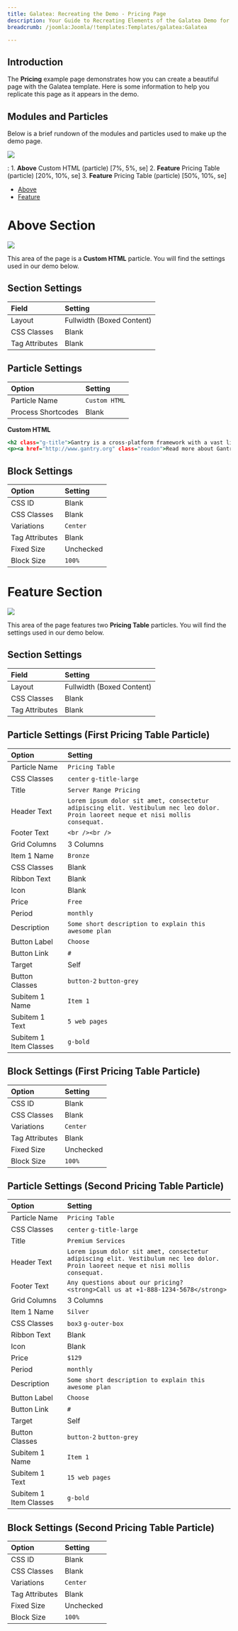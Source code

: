 ```yaml
---
title: Galatea: Recreating the Demo - Pricing Page
description: Your Guide to Recreating Elements of the Galatea Demo for Joomla
breadcrumb: /joomla:Joomla/!templates:Templates/galatea:Galatea

---
```


## Introduction

The **Pricing** example page demonstrates how you can create a beautiful page with the Galatea template. Here is some information to help you replicate this page as it appears in the demo.

## Modules and Particles

Below is a brief rundown of the modules and particles used to make up the demo page.

![](assets/page_pricing.jpeg)

:   1. **Above** Custom HTML (particle) [7%, 5%, se]
    2. **Feature** Pricing Table (particle) [20%, 10%, se]
    3. **Feature** Pricing Table (particle) [50%, 10%, se]

* [Above](#above-section)
* [Feature](#feature-section)

# Above Section

![](assets/page_pricing_1.jpeg)

This area of the page is a **Custom HTML** particle. You will find the settings used in our demo below.

## Section Settings

| Field          | Setting                   |
| :-----         | :-----                    |
| Layout         | Fullwidth (Boxed Content) |
| CSS Classes    | Blank                     |
| Tag Attributes | Blank                     |

## Particle Settings

| Option             | Setting       |
| :-----             | :-----        |
| Particle Name      | `Custom HTML` |
| Process Shortcodes | Blank         |

**Custom HTML**

~~~ .html
<h2 class="g-title">Gantry is a cross-platform framework with a vast library of standardized features and functions, to make powerful, flexible themes.</h2>
<p><a href="http://www.gantry.org" class="readon">Read more about Gantry</a></p>
~~~

## Block Settings

| Option         | Setting   |
| :-----         | :-----    |
| CSS ID         | Blank     |
| CSS Classes    | Blank     |
| Variations     | `Center`  |
| Tag Attributes | Blank     |
| Fixed Size     | Unchecked |
| Block Size     | `100%`    |

# Feature Section

![](assets/page_pricing_2.jpeg)

This area of the page features two **Pricing Table** particles. You will find the settings used in our demo below.

## Section Settings

| Field          | Setting                   |
| :-----         | :-----                    |
| Layout         | Fullwidth (Boxed Content) |
| CSS Classes    | Blank                     |
| Tag Attributes | Blank                     |

## Particle Settings (First Pricing Table Particle)

| Option                 | Setting                                                                                                                            |
| :-----                 | :-----                                                                                                                             |
| Particle Name          | `Pricing Table`                                                                                                                    |
| CSS Classes            | `center` `g-title-large`                                                                                                           |
| Title                  | `Server Range Pricing`                                                                                                             |
| Header Text            | `Lorem ipsum dolor sit amet, consectetur adipiscing elit. Vestibulum nec leo dolor. Proin laoreet neque et nisi mollis consequat.` |
| Footer Text            | `<br /><br />`                                                                                                                     |
| Grid Columns           | 3 Columns                                                                                                                          |
| Item 1 Name            | `Bronze`                                                                                                                           |
| CSS Classes            | Blank                                                                                                                              |
| Ribbon Text            | Blank                                                                                                                              |
| Icon                   | Blank                                                                                                                              |
| Price                  | `Free`                                                                                                                             |
| Period                 | `monthly`                                                                                                                          |
| Description            | `Some short description to explain this awesome plan`                                                                              |
| Button Label           | `Choose`                                                                                                                           |
| Button Link            | `#`                                                                                                                                |
| Target                 | Self                                                                                                                               |
| Button Classes         | `button-2` `button-grey`                                                                                                           |
| Subitem 1 Name         | `Item 1`                                                                                                                           |
| Subitem 1 Text         | `5 web pages`                                                                                                                      |
| Subitem 1 Item Classes | `g-bold`                                                                                                                           |

## Block Settings (First Pricing Table Particle)

| Option         | Setting   |
| :-----         | :-----    |
| CSS ID         | Blank     |
| CSS Classes    | Blank     |
| Variations     | `Center`  |
| Tag Attributes | Blank     |
| Fixed Size     | Unchecked |
| Block Size     | `100%`    |

## Particle Settings (Second Pricing Table Particle)

| Option                 | Setting                                                                                                                            |
| :-----                 | :-----                                                                                                                             |
| Particle Name          | `Pricing Table`                                                                                                                    |
| CSS Classes            | `center` `g-title-large`                                                                                                           |
| Title                  | `Premium Services`                                                                                                                 |
| Header Text            | `Lorem ipsum dolor sit amet, consectetur adipiscing elit. Vestibulum nec leo dolor. Proin laoreet neque et nisi mollis consequat.` |
| Footer Text            | `Any questions about our pricing? <strong>Call us at +1-888-1234-5678</strong>`                                                    |
| Grid Columns           | 3 Columns                                                                                                                          |
| Item 1 Name            | `Silver`                                                                                                                           |
| CSS Classes            | `box3` `g-outer-box`                                                                                                               |
| Ribbon Text            | Blank                                                                                                                              |
| Icon                   | Blank                                                                                                                              |
| Price                  | `$129`                                                                                                                             |
| Period                 | `monthly`                                                                                                                          |
| Description            | `Some short description to explain this awesome plan`                                                                              |
| Button Label           | `Choose`                                                                                                                           |
| Button Link            | `#`                                                                                                                                |
| Target                 | Self                                                                                                                               |
| Button Classes         | `button-2` `button-grey`                                                                                                           |
| Subitem 1 Name         | `Item 1`                                                                                                                           |
| Subitem 1 Text         | `15 web pages`                                                                                                                     |
| Subitem 1 Item Classes | `g-bold`                                                                                                                           |

## Block Settings (Second Pricing Table Particle)

| Option         | Setting   |
| :-----         | :-----    |
| CSS ID         | Blank     |
| CSS Classes    | Blank     |
| Variations     | `Center`  |
| Tag Attributes | Blank     |
| Fixed Size     | Unchecked |
| Block Size     | `100%`    |